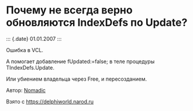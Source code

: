 Почему не всегда верно обновляются IndexDefs по Update?
=======================================================

::: {.date}
01.01.2007
:::

Ошибка в VCL.

А помогает добавление fUpdated:=false; в теле процедуры
TIndexDefs.Update.

Или убиением владельца через Free, и пересозданием.

Автор: [Nomadic](mailto:Nomadic@newmail.ru)

Взято с <https://delphiworld.narod.ru>
